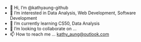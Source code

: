- 👋 Hi, I’m @kathyaung-github
- 👀 I’m interested in Data Analysis, Web Development, Software Development
- 🌱 I’m currently learning CS50, Data Analysis
- 💞️ I’m looking to collaborate on ...
- 📫 How to reach me ... kathy_aung@outlook.com

<!---
kathyaung-github/kathyaung-github is a ✨ special ✨ repository because its `README.md` (this file) appears on your GitHub profile.
You can click the Preview link to take a look at your changes.
--->
